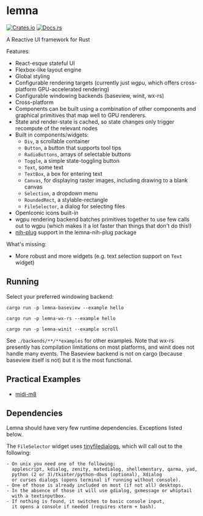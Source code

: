 # lemna

[![Crates.io](https://img.shields.io/crates/v/lemna)](https://crates.io/crates/lemna)
[![Docs.rs](https://docs.rs/lemna/badge.svg)](https://docs.rs/lemna)

A Reactive UI framework for Rust

Features:
- React-esque stateful UI
- Flexbox-like layout engine
- Global styling
- Configurable rendering targets (currently just wgpu, which offers cross-platform GPU-accelerated rendering)
- Configurable windowing backends (baseview, winit, wx-rs)
- Cross-platform
- Components can be built using a combination of other components and graphical primitives that map well to GPU renderers.
- State and render-state is cached, so state changes only trigger recompute of the relevant nodes
- Built in components/widgets:
  - `Div`, a scrollable container
  - `Button`, a button that supports tool tips
  - `RadioButtons`, arrays of selectable buttons
  - `Toggle`, a simple state-toggling button
  - `Text`, some text
  - `TextBox`, a box for entering text
  - `Canvas`, for displaying raster images, including drawing to a blank canvas
  - `Selection`, a dropdown menu
  - `RoundedRect`, a stylable-rectangle
  - `FileSelector`, a dialog for selecting files
- OpenIconic icons built-in
- wgpu rendering backend batches primitives together to use few calls out to wgpu (which makes it a lot faster than things that don't do this!)
- [nih-plug](https://github.com/robbert-vdh/nih-plug) support in the lemna-nih-plug package

What's missing:
- More robust and more widgets (e.g. text selection support on `Text` widget)


## Running
Select your preferred windowing backend:
```
cargo run -p lemna-baseview --example hello
```

```
cargo run -p lemna-wx-rs --example hello
```

```
cargo run -p lemna-winit --example scroll
```

See `./backends/**/**examples` for other examples. Note that wx-rs presently has compilation limitations on most platforms, and winit does not handle many events. The Baseview backend is not on cargo (because baseview itself is not) but it is the most functional.

## Practical Examples
- [midi-m8](https://github.com/AlexCharlton/midi-m8/tree/master/plugin)

## Dependencies
Lemna should have very few runtime dependencies. Exceptions listed below.

The `FileSelector` widget uses [tinyfiledialogs](https://sourceforge.net/projects/tinyfiledialogs/), which will call out to the following:
```
- On unix you need one of the following:
  applescript, kdialog, zenity, matedialog, shellementary, qarma, yad,
  python (2 or 3)/tkinter/python-dbus (optional), Xdialog
  or curses dialogs (opens terminal if running without console).
- One of those is already included on most (if not all) desktops.
- In the absence of those it will use gdialog, gxmessage or whiptail
  with a textinputbox.
- If nothing is found, it switches to basic console input,
  it opens a console if needed (requires xterm + bash).
```
